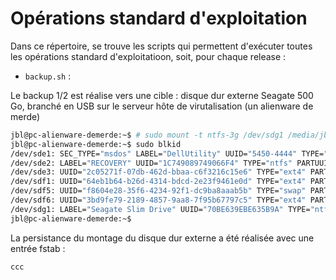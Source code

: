 # Opérations standard d'exploitation

Dans ce répertoire, se trouve les scripts qui permettent d'exécuter toutes les opérations standard d'exploitatioon, soit, pour chaque release : 
* `backup.sh` : 

Le backup 1/2 est réalise vers une cible : disque dur externe Seagate 500 Go, branché en USB sur le serveur hôte de virutalisation (un alienware de merde)

```bash
jbl@pc-alienware-demerde:~$ # sudo mount -t ntfs-3g /dev/sdg1 /media/jbl/disque/dur/externe/pour/bckups/kytes
jbl@pc-alienware-demerde:~$ sudo blkid
/dev/sde1: SEC_TYPE="msdos" LABEL="DellUtility" UUID="5450-4444" TYPE="vfat" PARTUUID="76055135-01"
/dev/sde2: LABEL="RECOVERY" UUID="1C749089749066F4" TYPE="ntfs" PARTUUID="76055135-02"
/dev/sde3: UUID="2c05271f-07db-462d-bbaa-c6f3216c15e6" TYPE="ext4" PARTUUID="76055135-03"
/dev/sdf1: UUID="64eb1b64-b26d-4314-bdcd-2e23f9461e0d" TYPE="ext4" PARTUUID="34fdd845-01"
/dev/sdf5: UUID="f8604e28-35f6-4234-92f1-dc9ba8aaab5b" TYPE="swap" PARTUUID="34fdd845-05"
/dev/sdf6: UUID="3bd9fe79-2189-4857-9aa8-7f95b67797c5" TYPE="ext4" PARTUUID="34fdd845-06"
/dev/sdg1: LABEL="Seagate Slim Drive" UUID="70BE639EBE635B9A" TYPE="ntfs" PARTUUID="77c975a2-01"
jbl@pc-alienware-demerde:~$ 

```

La persistance du montage du disque dur externe a été réalisée avec une entrée fstab : 

```bash
ccc
```
